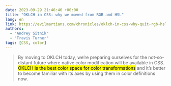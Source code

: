 ```yaml
---
date: 2023-09-29 21:46:46 +00:00
title: "OKLCH in CSS: why we moved from RGB and HSL"
lang: en
link: https://evilmartians.com/chronicles/oklch-in-css-why-quit-rgb-hsl
authors:
  - "Andrey Sitnik"
  - "Travis Turner"
tags: [CSS, color]
---
```


> By moving to OKLCH today, we’re preparing ourselves for the not-so-distant future where native color modification will be available in CSS. <mark>OKLCH is the best color space for color transformations</mark> and it’s better to become familiar with its axes by using them in color definitions now.
